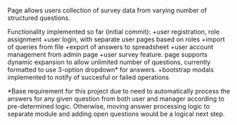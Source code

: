 Page allows users collection of survey data from varying number of structured questions.

Functionality implemented so far (initial commit):
+user registration, role assignment
+user login, with separate user pages based on roles
+import of queries from file
+export of answers to spreadsheet
+user account management from admin page
+user survey feature. page supports dynamic expansion to allow unlimited number of questions, currently formatted to use 3-option dropdown* for answers.
+bootstrap modals implemented to notify of succesful or failed operations

*Base requirement for this project due to need to automatically process the answers for any given question from both user and manager according to pre-determined logic. 
Otherwise, moving answer processing logic to separate module and adding open questions would be a logical next step.
